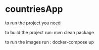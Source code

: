 # countriesApp
  
 to run the project you need 
 
 to build the project run: mvn clean package
 
 to run the images run :  docker-compose up

